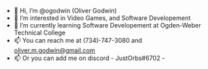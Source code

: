- 👋 Hi, I’m @ogodwin (Oliver Godwin)
- 👀 I’m interested in Video Games, and Software Developement
- 🌱 I’m currently learning Software Developement at Ogden-Weber Technical College
- 📫 You can reach me at (734)-747-3080 and oliver.m.godwin@gmail.com
- 📫 Or you can add me on discord - JustOrbs#6702 -

<!---
ogodwin/ogodwin is a ✨ special ✨ repository because its `README.md` (this file) appears on your GitHub profile.
You can click the Preview link to take a look at your changes.
--->
